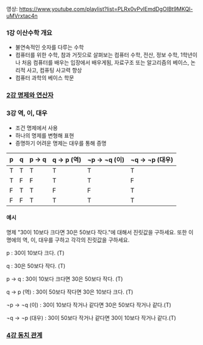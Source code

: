 영상: https://www.youtube.com/playlist?list=PLRx0vPvlEmdDgOIBt9MKQl-uMVrxtac4n

### 1강 이산수학 개요
- 불연속적인 숫자를 다루는 수학
- 컴퓨터를 위한 수학, 참과 거짓으로 살펴보는 컴퓨터 수학, 전산, 정보 수학, 1학년이나 처음 컴퓨터를 배우는 입장에서 배우게됨, 자료구조 또는  알고리즘의 베이스, 논리적 사고, 컴퓨팅 사고력 향상
- 컴퓨터 과학의 베이스 학문



### [2강 명제와 연산자](/명제와-연산자.md)



### 3강 역, 이, 대우

- 조건 명제에서 사용
- 하나의 명제를 변형해 표현
- 증명하기 어려운 명제는 대우를 통해 증명

| p    | q    | p → q | q → p (역) | ¬p → ¬q (이) | ¬q → ¬p (대우) |
| ---- | ---- | ----- | ---------- | ------------ | -------------- |
| T    | T    | T     | T          | T            | T              |
| T    | F    | F     | T          | T            | F              |
| F    | T    | T     | F          | F            | T              |
| F    | F    | T     | T          | T            | T              |

#### 예시

명제 "30이 10보다 크다면 30은 50보다 작다."에 대해서 진릿값을 구하세요. 또한 이 명에의 역, 이, 대우를 구하고 각각의 진릿값을 구하세요.

p : 30이 10보다 크다. (T)

q : 30은 50보다 작다. (T)

p → q : 30이 10보다 크다면 30은 50보다 작다. (T)

q → p (역) : 30이 50보다 작다면 30은 10보다 크다. (T)

¬p → ¬q (이) : 30이 10보다 작거나 같다면 30은 50보다 작거나 같다.(T)

¬q → ¬p (대우) : 30이 50보다 작거나 같다면 30이 10보다 작거나 같다.(T)



### [4강 동치 관계](/동치-관계.md)